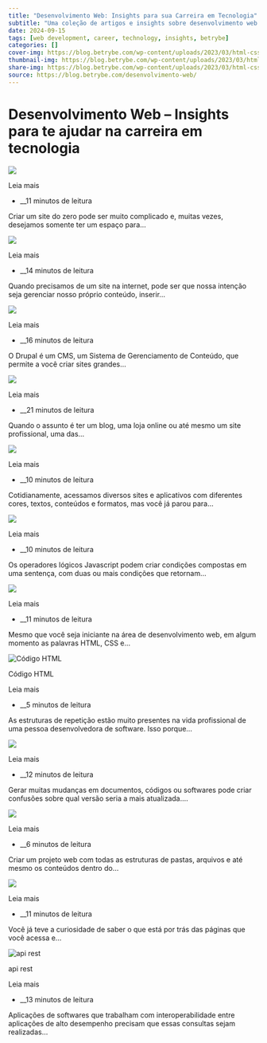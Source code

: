 ```yaml
---
title: "Desenvolvimento Web: Insights para sua Carreira em Tecnologia"
subtitle: "Uma coleção de artigos e insights sobre desenvolvimento web para impulsionar sua carreira."
date: 2024-09-15
tags: [web development, career, technology, insights, betrybe]
categories: []
cover-img: https://blog.betrybe.com/wp-content/uploads/2023/03/html-css-javascript-2803409085.jpeg
thumbnail-img: https://blog.betrybe.com/wp-content/uploads/2023/03/html-css-javascript-2803409085.jpeg
share-img: https://blog.betrybe.com/wp-content/uploads/2023/03/html-css-javascript-2803409085.jpeg
source: https://blog.betrybe.com/desenvolvimento-web/
---
```

# Desenvolvimento Web – Insights para te ajudar na carreira em tecnologia

![](https://blog.betrybe.com/wp-content/uploads/2023/01/Captura-de-tela-de-2023-01-24-17-27-52-380x220.png)

Leia mais

*   __11 minutos de leitura

Criar um site do zero pode ser muito complicado e, muitas vezes, desejamos somente ter um espaço para…

![](https://blog.betrybe.com/wp-content/uploads/2023/01/Joomla-Logo-380x220.png)

Leia mais

*   __14 minutos de leitura

Quando precisamos de um site na internet, pode ser que nossa intenção seja gerenciar nosso próprio conteúdo, inserir…

![](https://blog.betrybe.com/wp-content/uploads/2023/01/image-72-380x220.png)

Leia mais

*   __16 minutos de leitura

O Drupal é um CMS, um Sistema de Gerenciamento de Conteúdo, que permite a você criar sites grandes…

![](https://blog.betrybe.com/wp-content/uploads/2023/01/WordPress-Simbolo-1109081628-380x220.jpeg)

Leia mais

*   __21 minutos de leitura

Quando o assunto é ter um blog, uma loja online ou até mesmo um site profissional, uma das…

![](https://blog.betrybe.com/wp-content/uploads/2022/12/image-104-380x220.png)

Leia mais

*   __10 minutos de leitura

Cotidianamente, acessamos diversos sites e aplicativos com diferentes cores, textos, conteúdos e formatos, mas você já parou para…

![](https://blog.betrybe.com/wp-content/uploads/2022/11/operadores-logicos-380x220.jpg)

Leia mais

*   __10 minutos de leitura

Os operadores lógicos Javascript podem criar condições compostas em uma sentença, com duas ou mais condições que retornam…

![](https://blog.betrybe.com/wp-content/uploads/2023/03/html-css-javascript-2803409085-380x220.jpeg)

Leia mais

*   __11 minutos de leitura

Mesmo que você seja iniciante na área de desenvolvimento web, em algum momento as palavras HTML, CSS e…

![Código HTML](https://blog.betrybe.com/wp-content/uploads/2020/03/code-coder-coding-computer-380x220.jpg)

Código HTML

Leia mais

*   __5 minutos de leitura

As estruturas de repetição estão muito presentes na vida profissional de uma pessoa desenvolvedora de software. Isso porque…

![](https://blog.betrybe.com/wp-content/uploads/2022/11/versionamento-1-380x220.jpg)

Leia mais

*   __12 minutos de leitura

Gerar muitas mudanças em documentos, códigos ou softwares pode criar confusões sobre qual versão seria a mais atualizada.…

![](https://blog.betrybe.com/wp-content/uploads/2022/11/angular-cli-380x220.jpg)

Leia mais

*   __6 minutos de leitura

Criar um projeto web com todas as estruturas de pastas, arquivos e até mesmo os conteúdos dentro do…

![](https://blog.betrybe.com/wp-content/uploads/2022/03/apache-380x220.jpg)

Leia mais

*   __11 minutos de leitura

Você já teve a curiosidade de saber o que está por trás das páginas que você acessa e…

![api rest](https://blog.betrybe.com/wp-content/uploads/2021/12/image4-3-380x220.png)

api rest

Leia mais

*   __13 minutos de leitura

Aplicações de softwares que trabalham com interoperabilidade entre aplicações de alto desempenho precisam que essas consultas sejam realizadas…
